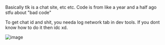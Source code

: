 Basically tlk is a chat site, etc etc. Code is from like a year and a half ago stfu about "bad code"

To get chat id and shit, you needa log network tab in dev tools. If you dont know how to do it then idc xd.

![image](https://user-images.githubusercontent.com/63435309/185812046-9d4b67c2-09bf-411c-903e-caf7909eed5c.png)
